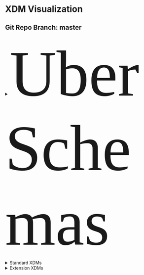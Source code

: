 # XDM Visualization
## Git Repo Branch: master
<details>
<summary><span style="font-family:Papyrus; font-size:15em;">Uber Schemas</span></summary>
<ul>
<li><a href="http://opensource.adobe.com/xdmVisualization/prod/master/uberschemas.product-generated.html">prod1</a></li>
<li><a href="http://opensource.adobe.com/xdmVisualization/prod/master/uberschemas.product-generated.html">prod2</a></li>
</ul>
</details>
<details>
<summary>Standard XDMs</summary>
<ul>
<li><a href="http://opensource.adobe.com/xdmVisualization/prod/master/uberschemas.product-generated.html">prod1</a></li>
<li><a href="http://opensource.adobe.com/xdmVisualization/prod/master/uberschemas.product-generated.html">prod2</a></li>
</ul>
</details>
<details>
<summary>Extension XDMs</summary>
<ul>
<li><a href="http://opensource.adobe.com/xdmVisualization/prod/master/uberschemas.product-generated.html">prod1</a></li>
<li><a href="http://opensource.adobe.com/xdmVisualization/prod/master/uberschemas.product-generated.html">prod2</a></li>
</ul>
</details>
